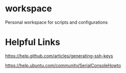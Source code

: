 workspace
=========

Personal workspace for scripts and configurations

Helpful Links
=============
https://help.github.com/articles/generating-ssh-keys

https://help.ubuntu.com/community/SerialConsoleHowto
